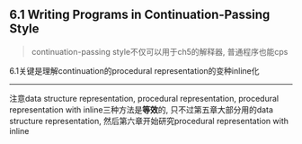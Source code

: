 ## 6.1 Writing Programs in Continuation-Passing Style

> continuation-passing style不仅可以用于ch5的解释器, 普通程序也能cps

6.1关键是理解continuation的procedural representation的变种inline化

---

注意data structure representation, procedural representation, procedural representation with inline三种方法是**等效**的, 只不过第五章大部分用的data structure representation, 然后第六章开始研究procedural representation with inline